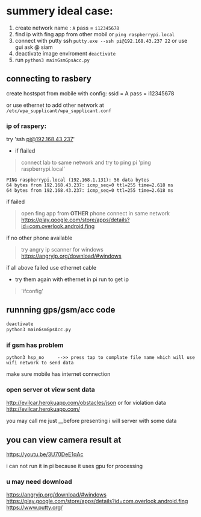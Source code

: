 # summery ideal case:
1. create network name : `A` pass = `i12345678`
2. find ip with fing app from other mobil or `ping raspberrypi.local`
3. connect with putty ssh `putty.exe --ssh pi@192.168.43.237 22`
or use gui ask @ siam
4. deactivate image enviroment `deactivate`
5. run  `python3 mainGsmGpsAcc.py`


## connecting to rasbery 

create hostspot from mobile with config:
ssid = A
pass = i12345678

or use ethernet to add other network at `/etc/wpa_supplicant/wpa_supplicant.conf`

### ip of raspery:
try 'ssh pi@192.168.43.237'

- if flailed
> connect lab to same network and try to ping pi
'ping raspberrypi.local'
```
PING raspberrypi.local (192.168.1.131): 56 data bytes
64 bytes from 192.168.43.237: icmp_seq=0 ttl=255 time=2.618 ms
64 bytes from 192.168.43.237: icmp_seq=0 ttl=255 time=2.618 ms
```

if failed 
> open fing app from __OTHER__ phone connect in same network https://play.google.com/store/apps/details?id=com.overlook.android.fing

if no other phone available
> try angry ip scanner for windows https://angryip.org/download/#windows

if all above failed use ethernet cable 
- try them again with ethernet 
in pi run to get ip
>'ifconfig'


## runnning gps/gsm/acc code

```bash
deactivate
python3 mainGsmGpsAcc.py
```
### if gsm has problem
```
python3 hsp_no     -->> press tap to complate file name which will use wifi network to send data
```
make sure mobile has internet connection


### open server ot view sent data 
http://evilcar.herokuapp.com/obstacles/json
or for violation data
http://evilcar.herokuapp.com/

you may call me just __before presenting i will server with some data

## you can view camera result at
https://youtu.be/3U70DeE1qAc

i can not run it in pi because it uses gpu for processing


### u may need download
https://angryip.org/download/#windows
https://play.google.com/store/apps/details?id=com.overlook.android.fing
https://www.putty.org/